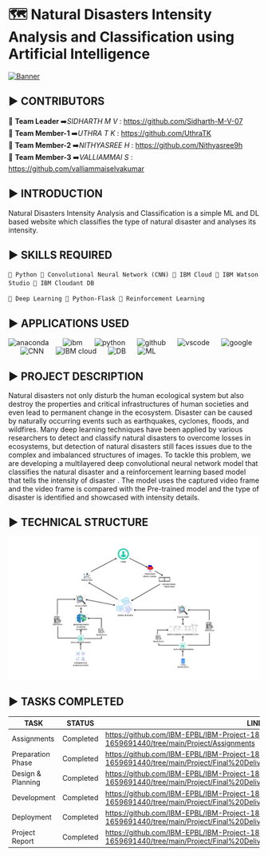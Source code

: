 # :world_map: Natural Disasters Intensity Analysis and Classification using Artificial Intelligence

<picture>
  <source media="(prefers-color-scheme: dark)" srcset="https://github.com/IBM-EPBL/IBM-Project-18936-1659691440/blob/main/Project/Final%20Deliverables/7.%20Advertising%20Product/BANNER.png">
  <source media="(prefers-color-scheme: light)" srcset="https://github.com/IBM-EPBL/IBM-Project-18936-1659691440/blob/main/Project/Final%20Deliverables/7.%20Advertising%20Product/BANNER.png">
  <a href = "https://github.com/UthraTK/IBM-Project-18936-1659691440/blob/main/Project/Final%20Deliverables/7.%20Advertising%20Product/BANNER.png">
    <img alt="Banner" src="https://github.com/UthraTK/IBM-Project-18936-1659691440/blob/main/Project/Final%20Deliverables/7.%20Advertising%20Product/BANNER.png">
  </a>  
</picture>

## :arrow_forward: CONTRIBUTORS
:man:  <b>Team Leader </b>:arrow_right:<i>SIDHARTH M V</i> : https://github.com/Sidharth-M-V-07 <br>
:woman:  <b>Team Member-1 </b>:arrow_right:<i>UTHRA  T K </i> : https://github.com/UthraTK <br>
:woman:  <b>Team Member-2 </b>:arrow_right:<i>NITHYASREE H</i> : https://github.com/Nithyasree9h<br>
:woman:  <b>Team Member-3 </b>:arrow_right:<i>VALLIAMMAI S</i> : https://github.com/valliammaiselvakumar

## :arrow_forward: INTRODUCTION
Natural Disasters Intensity Analysis and Classification is a simple ML and DL based website which classifies the type of natural disaster and analyses its intensity.

## :arrow_forward: SKILLS REQUIRED
 `🔷 Python
  🔶 Convolutional Neural Network (CNN)
  🔷 IBM Cloud
  🔶 IBM Watson Studio
  🔷 IBM Cloudant DB`
  
 `🔶 Deep Learning
  🔷 Python-Flask
  🔶 Reinforcement Learning`
  
## :arrow_forward: APPLICATIONS USED
 <p align="left">
<img src="https://icongr.am/simple/anaconda.svg?size=80&color=23e60a&colored=false" alt="anaconda" width="45" height="45"/> &nbsp;&nbsp;&nbsp;&nbsp;&nbsp;
<img src="https://icongr.am/simple/ibm.svg?size=80&color=000000&colored=false" alt="ibm" width="45" height="45"/>&nbsp;&nbsp;&nbsp;&nbsp;&nbsp;
<img src="https://icongr.am/devicon/python-original.svg?size=80&color=currentColor" alt="python" width="45" height="45"/>&nbsp;&nbsp;&nbsp;&nbsp;&nbsp;
<img src="https://icongr.am/devicon/github-original.svg?size=80&color=currentColor" alt="github" width="45" height="45"/>&nbsp;&nbsp;&nbsp;&nbsp;&nbsp;
<img src="https://cdn.jsdelivr.net/gh/devicons/devicon/icons/vscode/vscode-original.svg" alt="vscode" width="45" height="45"/>&nbsp;&nbsp;&nbsp;&nbsp;&nbsp;
<img src="https://icongr.am/devicon/chrome-original.svg?size=80&color=000000" alt="google" width="45" height="45"/>&nbsp;&nbsp;&nbsp;&nbsp;&nbsp;
<img src="https://icongr.am/material/chart-line.svg?size=80&color=000000" alt="CNN" width="45" height="45"/>&nbsp;&nbsp;&nbsp;&nbsp;&nbsp;
<img src="https://icongr.am/entypo/icloud.svg?size=80&color=3fcbd5" alt="IBM cloud" width="45" height="45"/>&nbsp;&nbsp;&nbsp;&nbsp;&nbsp;
<img src="https://icongr.am/entypo/database.svg?size=80&color=207f3c" alt="DB" width="45" height="45"/>&nbsp;&nbsp;&nbsp;&nbsp;&nbsp;
<img src="https://icongr.am/material/chart-scatter-plot.svg?size=80&color=e6360a" alt="ML" width="45" height="45"/>
</p>

## :arrow_forward: PROJECT DESCRIPTION
Natural disasters not only disturb the human ecological system but also destroy the properties and critical infrastructures of human societies and even lead to permanent change in the ecosystem. Disaster can be caused by naturally occurring events such as earthquakes, cyclones, floods, and wildfires. Many deep learning techniques have been applied by various researchers to detect and classify natural disasters to overcome losses in ecosystems, but detection of natural disasters still faces issues due to the complex and imbalanced structures of images. 
To tackle this problem, we are developing a multilayered deep convolutional neural network model that classifies the natural disaster and a reinforcement learning based model that tells the intensity of disaster . The model uses the captured video frame and the video frame is compared with the Pre-trained model and the type of disaster is identified and showcased with intensity details.

## :arrow_forward: TECHNICAL STRUCTURE
<picture>
  <source media="(prefers-color-scheme: dark)" srcset="https://github.com/IBM-EPBL/IBM-Project-18936-1659691440/blob/main/Project/Project%20Design%20%26%20Planning/Project%20Design%20Phase%20-%201/SOLUTION_ARCHITECTURE.png">
  <source media="(prefers-color-scheme: light)" srcset=" https://github.com/IBM-EPBL/IBM-Project-18936-1659691440/blob/main/Project/Project%20Design%20%26%20Planning/Project%20Design%20Phase%20-%201/SOLUTION_ARCHITECTURE.png">
  <img alt="Shows some natural disasters" src="https://github.com/IBM-EPBL/IBM-Project-18936-1659691440/blob/main/Project/Project%20Design%20%26%20Planning/Project%20Design%20Phase%20-%201/SOLUTION_ARCHITECTURE.png">
</picture>

## :arrow_forward: TASKS COMPLETED
| TASK  | STATUS | LINK |
| --------------------------- | ------------ | ----------------------------------------------------------------------- |
| Assignments                 | Completed    | https://github.com/IBM-EPBL/IBM-Project-18936-1659691440/tree/main/Project/Assignments |
|  Preparation Phase   | Completed    |https://github.com/IBM-EPBL/IBM-Project-18936-1659691440/tree/main/Project/Final%20Deliverables/3.%20Preparation%20Phase |
| Design & Planning   | Completed    | https://github.com/IBM-EPBL/IBM-Project-18936-1659691440/tree/main/Project/Final%20Deliverables/4.%20Design%20and%20planning |
|  Development  | Completed    |https://github.com/IBM-EPBL/IBM-Project-18936-1659691440/tree/main/Project/Final%20Deliverables/5.%20Development|
|  Deployment  | Completed    |https://github.com/IBM-EPBL/IBM-Project-18936-1659691440/tree/main/Project/Final%20Deliverables/6.%20Deployment |
| Project Report              | Completed    |https://github.com/IBM-EPBL/IBM-Project-18936-1659691440/tree/main/Project/Final%20Deliverables/1.%20Project%20Report |
